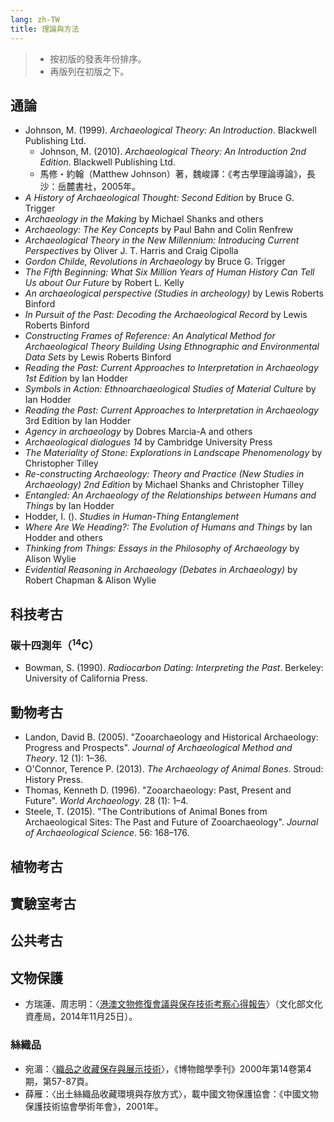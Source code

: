 ```yaml
---
lang: zh-TW
title: 理論與方法
---
```


<!--中文書籍格式，作者：《書名》，城市：出版社，年份。-->
<!--中文論文格式，作者：〈文章標題〉，《期刊名》年份期數，頁碼。-->
<!--英文文獻統一使用APA格式。-->

> - 按初版的發表年份排序。
> - 再版列在初版之下。

## 通論
- Johnson, M. (1999). *Archaeological Theory: An Introduction*. Blackwell Publishing Ltd.
  - Johnson, M. (2010). *Archaeological Theory: An Introduction 2nd Edition*. Blackwell Publishing Ltd.
  - 馬修・約翰（Matthew Johnson）著，魏峻譯：《考古學理論導論》，長沙：岳麓書社，2005年。
- *A History of Archaeological Thought: Second Edition* by Bruce G. Trigger
- *Archaeology in the Making* by Michael Shanks and others
- *Archaeology: The Key Concepts* by Paul Bahn and Colin Renfrew
- *Archaeological Theory in the New Millennium: Introducing Current Perspectives*  by Oliver J. T. Harris and Craig Cipolla
- *Gordon Childe, Revolutions in Archaeology* by Bruce G. Trigger
- *The Fifth Beginning: What Six Million Years of Human History Can Tell Us about Our Future* by Robert L. Kelly
- *An archaeological perspective (Studies in archeology)* by Lewis Roberts Binford
- *In Pursuit of the Past: Decoding the Archaeological Record* by Lewis Roberts Binford
- *Constructing Frames of Reference: An Analytical Method for Archaeological Theory Building Using Ethnographic and Environmental Data Sets* by Lewis Roberts Binford
- *Reading the Past: Current Approaches to Interpretation in Archaeology 1st Edition* by Ian Hodder
- *Symbols in Action: Ethnoarchaeological Studies of Material Culture* by Ian Hodder
- *Reading the Past: Current Approaches to Interpretation in Archaeology* 3rd Edition by Ian Hodder
- *Agency in archaeology* by Dobres Marcia-A and others
- *Archaeological dialogues 14* by Cambridge University Press
- *The Materiality of Stone: Explorations in Landscape Phenomenology* by Christopher Tilley
- *Re-constructing Archaeology: Theory and Practice (New Studies in Archaeology) 2nd Edition* by Michael Shanks and Christopher Tilley 
- *Entangled: An Archaeology of the Relationships between Humans and Things* by Ian Hodder
- Hodder, I. (). *Studies in Human-Thing Entanglement*
- *Where Are We Heading?: The Evolution of Humans and Things* by Ian Hodder and others
- *Thinking from Things: Essays in the Philosophy of Archaeology* by Alison Wylie
- *Evidential Reasoning in Archaeology (Debates in Archaeology)*  by Robert Chapman & Alison Wylie

## 科技考古
### 碳十四測年（<sup>14</sup>C）
- Bowman, S. (1990). *Radiocarbon Dating: Interpreting the Past*. Berkeley: University of California Press.
## 動物考古
- Landon, David B. (2005). "Zooarchaeology and Historical Archaeology: Progress and Prospects". *Journal of Archaeological Method and Theory*. 12 (1): 1–36.
- O'Connor, Terence P. (2013). *The Archaeology of Animal Bones*. Stroud: History Press.
- Thomas, Kenneth D. (1996). "Zooarchaeology: Past, Present and Future". *World Archaeology*. 28 (1): 1–4.
- Steele, T. (2015). "The Contributions of Animal Bones from Archaeological Sites: The Past and Future of Zooarchaeology". *Journal of Archaeological Science*. 56: 168–176.
## 植物考古
## 實驗室考古
## 公共考古
## 文物保護
- 方瑞蓮、周志明：〈[港澳文物修復會議與保存技術考察心得報告](https://report.nat.gov.tw/ReportFront/PageSystem/reportFileDownload/C10304266/001)〉（文化部文化資產局，2014年11月25日）。
### 絲織品
- 宛湄：〈[織品之收藏保存與展示技術](https://libknowledge.nmns.edu.tw/nmns/upload/quaterly/000000799/209000c/200010_57.pdf)〉，《博物館學季刊》2000年第14卷第4期，第57-87頁。
- 薛雁：〈出土絲織品收藏環境與存放方式〉，載中國文物保護協會：《中國文物保護技術協會學術年會》，2001年。